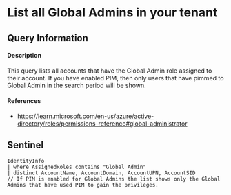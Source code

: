 # List all Global Admins in your tenant

## Query Information

#### Description
This query lists all accounts that have the Global Admin role assigned to their account. If you have enabled PIM, then only users that have pimmed to Global Admin in the search period will be shown. 

#### References
- https://learn.microsoft.com/en-us/azure/active-directory/roles/permissions-reference#global-administrator

## Sentinel

```
IdentityInfo
| where AssignedRoles contains "Global Admin"
| distinct AccountName, AccountDomain, AccountUPN, AccountSID
// If PIM is enabled for Global Admins the list shows only the Global Admins that have used PIM to gain the privileges.
```